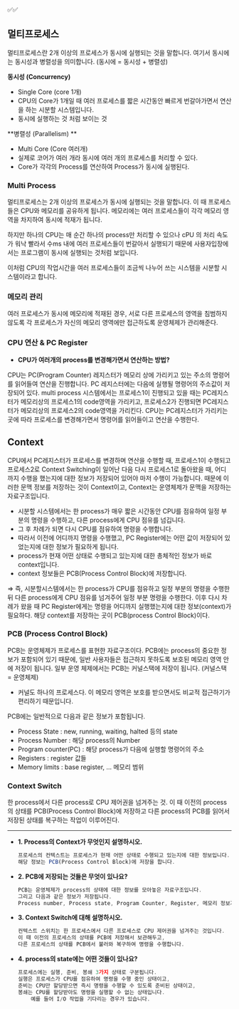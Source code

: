 ✅✅

## 멀티프로세스
멀티프로세스란 2개 이상의 프로세스가 동시에 실행되는 것을 말합니다.
여기서 동시에는 동시성과 병렬성을 의미합니다. (동시에 = 동시성 + 병렬성)

**동시성 (Concurrency)**
- Single Core (core 1개)
- CPU의 Core가 1개일 때 여러 프로세스를 짧은 시간동안 빠르게 번갈아가면서 연산을 하는 시분할 시스템입니다.
- 동시에 실행하는 것 처럼 보이는 것

**병렬성 (Parallelism) **
- Multi Core (Core 여러개)
- 실제로 코어가 여러 개라 동시에 여러 개의 프로세스를 처리할 수 있다.
- Core가 각각의 Process를 연산하여 Process가 동시에 실행된다.


### Multi Process
멀티프로세스는 2개 이상의 프로세스가 동시에 실행되는 것을 말합니다.
이 때 프로세스들은 CPU와 메모리를 공유하게 됩니다.
메모리에는 여러 프로세스들이 각각 메모리 영역을 차지하여 동시에 적재가 됩니다.

하지만 하나의 CPU는 매 순간 하나의 process만 처리할 수 있으나
cPU 의 처리 속도가 워낙 빨라서 수ms 내에 여러 프로세스들이 번갈아서 실행되기 때문에
사용자입장에서는 프로그램이 동시에 실행되는 것처럼 보입니다.

이처럼 CPU의 작업시간을 여러 프로세스들이 조금씩 나누어 쓰는 시스템을 시분할 시스템이라고 합니다.


### 메모리 관리

여러 프로세스가 동시에 메모리에 적재된 경우, 서로 다른 프로세스의 영역을 침범하지 않도록 
각 프로세스가 자신의 메모리 영역에만 접근하도록 운영체제가 관리해준다.

### CPU 연산 & PC Register

- **CPU가 여러개의 process를 변경해가면서 연산하는 방법?**

CPU는 PC(Program Counter) 레지스터가 메모리 상에 가리키고 있는 주소의 명령어를 읽어들여 연산을 진행합니다.
PC 레지스터에는 다음에 실행될 명령어의 주소값이 저장되어 있다.
multi process 시스템에서는 
프로세스1이 진행되고 있을 때는 PC레지스터가 메모리상의 프로세스1의 code영역을 가리키고,
프로세스2가 진행되면 PC레지스터가 메모리상의 프로세스2의 code영역을 가리킨다.
CPU는 PC레지스터가 가리키는 곳에 따라 프로세스를 변경해가면서 명령어를 읽어들이고 연산을 수행한다.


## Context

CPU에서 PC레지스터가 프로세스를 변경하며 연산을 수행할 때, 프로세스1이 수행되고 프로세스2로 Context Switching이 일어난 다음 다시 프로세스1로 돌아왔을 때, 어디까지 수행을 했는지에 대한 정보가 저장되어 있어야 마저 수행이 가능합니다. 때문에 이러한 문맥 정보를 저장하는 것이 Context이고, Context는 운영체제가 문맥을 저장하는 자료구조입니다.

- 시분할 시스템에서는 한 process가 매우 짧은 시간동안 CPU를 점유하여 일정 부분의 명령을 수행하고, 다른 process에게 CPU 점유를 넘깁니다.
- 그 후 차례가 되면 다시 CPU를 점유하여 명령을 수행합니다.
- 따라서 이전에 어디까지 명령을 수행했고, PC Register에는 어떤 값이 저장되어 있었는지에 대한 정보가 필요하게 됩니다.
- process가 현재 어떤 상태로 수행되고 있는지에 대한 총체적인 정보가 바로 context입니다.
- context 정보들은 PCB(Process Control Block)에 저장합니다.

⇒ 즉, 시분할시스템에서는 한 process가 CPU를 점유하고 일정 부분의 명령을 수행한 뒤
다른 process에게 CPU 점유를 넘겨주어 일정 부분 명령을 수행한다.
이후 다시 차례가 왔을 때 PC Register에게는 명령을 어디까지 실행했는지에 대한 정보(context)가 필요하다.
해당 context를 저장하는 곳이 PCB(process Control Block)이다.


### PCB (Process Control Block)

PCB는 운영체제가 프로세스를 표현한 자료구조이다.
PCB에는 process의 중요한 정보가 포함되어 있기 때문에, 일반 사용자들은 접근하지 못하도록 보호된 메모리 영역 안에 저장이 됩니다.
일부 운영 체제에서는 PCB는 커널스택에 저장이 됩니다. (커널스택 = 운영체제)
- 커널도 하나의 프로세스다.
이 메모리 영역은 보호를 받으면서도 비교적 접근하기가 편리하기 때문입니다.

PCB에는 일반적으로 다음과 같은 정보가 포함됩니다.
- Process State : new, running, waiting, halted 등의 state
- Process Number : 해당 process의 Number
- Program counter(PC) : 해당 process가 다음에 실행할 명령어의 주소
- Registers : register 값들
- Memory limits : base register, … 메모리 범위

### Context Switch

한 process에서 다른 process로 CPU 제어권을 넘겨주는 것.
이 때 이전의 process의 상태를 PCB(Process Control Block)에 저장하고 다른 process의 PCB를 읽어서 저장된 상태를 복구하는 작업이 이루어진다.


---

- **1. Process의 Context가 무엇인지 설명하시오.**
    
    ```jsx
    프로세스의 컨텍스트는 프로세스가 현재 어떤 상태로 수행되고 있는지에 대한 정보입니다.
    해당 정보는 PCB(Process Control Block)에 저장을 합니다.
    ```
    
- **2. PCB에 저장되는 것들은 무엇이 있나요?**
    
    ```jsx
    PCB는 운영체제가 process의 상태에 대한 정보를 모아놓은 자료구조입니다.
    그리고 다음과 같은 정보가 저장됩니다.
    Process number, Process state, Program Counter, Register, 메모리 정보가 저장됩니다.
    ```
    
- **3. Context Switch에 대해 설명하시오.**
    
    ```jsx
    컨텍스트 스위치는 한 프로세스에서 다른 프로세스로 CPU 제어권을 넘겨주는 것입니다.
    이 때 이전의 프로세스의 상태를 PCB에 저장해서 보관해두고, 
    다른 프로세스의 상태를 PCB에서 불러와 복구하여 명령을 수행합니다.
    ```
    
- **4. process의 state에는 어떤 것들이 있나요?**
    
    ```jsx
    프로세스에는 실행, 준비, 봉쇄 3가지 상태로 구분됩니다.
    실행은 프로세스가 CPU를 점유하여 명령을 수행 중인 상태이고,
    준비는 CPU만 할당받으면 즉시 명령을 수행할 수 있도록 준비된 상태이고,
    봉쇄는 CPU를 할당받아도 명령을 실행할 수 없는 상태입니다.
    	예를 들어 I/O 작업을 기다리는 경우가 있습니다.
    ```
